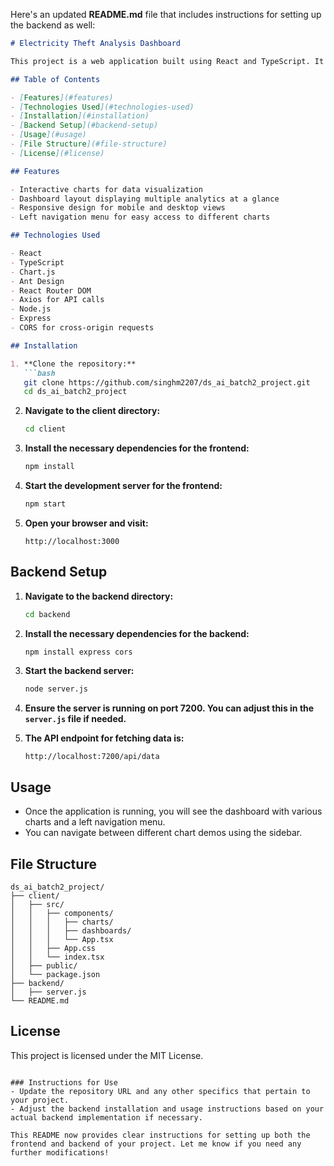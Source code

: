 Here's an updated **README.md** file that includes instructions for setting up the backend as well:

```markdown
# Electricity Theft Analysis Dashboard

This project is a web application built using React and TypeScript. It features various charts to analyze electricity theft, including bar charts, line charts, pie charts, and more. The application uses Ant Design for styling and layout.

## Table of Contents

- [Features](#features)
- [Technologies Used](#technologies-used)
- [Installation](#installation)
- [Backend Setup](#backend-setup)
- [Usage](#usage)
- [File Structure](#file-structure)
- [License](#license)

## Features

- Interactive charts for data visualization
- Dashboard layout displaying multiple analytics at a glance
- Responsive design for mobile and desktop views
- Left navigation menu for easy access to different charts

## Technologies Used

- React
- TypeScript
- Chart.js
- Ant Design
- React Router DOM
- Axios for API calls
- Node.js
- Express
- CORS for cross-origin requests

## Installation

1. **Clone the repository:**
   ```bash
   git clone https://github.com/singhm2207/ds_ai_batch2_project.git
   cd ds_ai_batch2_project
   ```

2. **Navigate to the client directory:**
   ```bash
   cd client
   ```

3. **Install the necessary dependencies for the frontend:**
   ```bash
   npm install
   ```

4. **Start the development server for the frontend:**
   ```bash
   npm start
   ```

5. **Open your browser and visit:**
   ```
   http://localhost:3000
   ```

## Backend Setup

1. **Navigate to the backend directory:**
   ```bash
   cd backend
   ```

2. **Install the necessary dependencies for the backend:**
   ```bash
   npm install express cors
   ```

3. **Start the backend server:**
   ```bash
   node server.js
   ```

4. **Ensure the server is running on port 7200. You can adjust this in the `server.js` file if needed.**

5. **The API endpoint for fetching data is:**
   ```
   http://localhost:7200/api/data
   ```

## Usage

- Once the application is running, you will see the dashboard with various charts and a left navigation menu.
- You can navigate between different chart demos using the sidebar.

## File Structure

```
ds_ai_batch2_project/
├── client/
│   ├── src/
│   │   ├── components/
│   │   │   ├── charts/
│   │   │   ├── dashboards/
│   │   │   └── App.tsx
│   │   ├── App.css
│   │   └── index.tsx
│   ├── public/
│   └── package.json
├── backend/
│   ├── server.js
└── README.md
```

## License

This project is licensed under the MIT License.
```

### Instructions for Use
- Update the repository URL and any other specifics that pertain to your project.
- Adjust the backend installation and usage instructions based on your actual backend implementation if necessary.

This README now provides clear instructions for setting up both the frontend and backend of your project. Let me know if you need any further modifications!